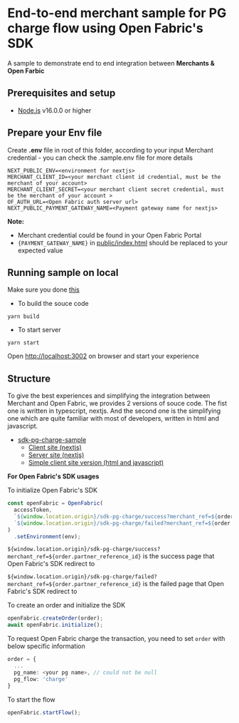 # End-to-end merchant sample for PG charge flow using Open Fabric's SDK

A sample to demonstrate end to end integration between ****Merchants & Open Farbic****

## Prerequisites and setup

* [Node.js](https://nodejs.org/en/) v16.0.0 or higher

## Prepare your Env file

Create **.env** file in root of this folder, according to your input Merchant credential - you can check the .sample.env file for more details

```shell
NEXT_PUBLIC_ENV=<environment for nextjs>
MERCHANT_CLIENT_ID=<your merchant client id credential, must be the merchant of your account>
MERCHANT_CLIENT_SECRET=<your merchant client secret credential, must be the merchant of your account >
OF_AUTH_URL=<Open Fabric auth server url>
NEXT_PUBLIC_PAYMENT_GATEWAY_NAME=<Payment gateway name for nextjs>
```

**Note:**

* Merchant credential could be found in your Open Fabric Portal
* `{PAYMENT_GATEWAY_NAME}` in [public/index.html](./public/index.html) should be replaced to your expected value

## Running sample on local

Make sure you done [this](#prepare-your-env-file)

* To build the souce code
```shell
yarn build
```

* To start server

```shell
yarn start
```

Open <http://localhost:3002> on browser and start your experience

## Structure

To give the best experiences and simplifying the integration between Merchant and Open Fabric, we provides 2 versions of souce code. The fist one is written in typescript, nextjs. And the second one is the simplifying one which are quite familiar with most of developers, written in html and javascript.

* [sdk-pg-charge-sample](./../sdk-pg-charge-sample/)
  * [Client site (nextjs)](pages/index.tsx)
  * [Server site (nextjs)](pages/api)
  * [Simple client site version (html and javascript)](public/index.html)


**For Open Fabric's SDK usages**

To initialize Open Fabric's SDK
``` typescript
const openFabric = OpenFabric(
  accessToken,
  `${window.location.origin}/sdk-pg-charge/success?merchant_ref=${order.partner_reference_id}`,
  `${window.location.origin}/sdk-pg-charge/failed?merchant_ref=${order.partner_reference_id}`
)
  .setEnvironment(env);
```
`${window.location.origin}/sdk-pg-charge/success?merchant_ref=${order.partner_reference_id}` is the success page that Open Fabric's SDK redirect to

`${window.location.origin}/sdk-pg-charge/failed?merchant_ref=${order.partner_reference_id}` is the failed page that Open Fabric's SDK redirect to

To create an order and initialize the SDK

``` typescript
openFabric.createOrder(order);
await openFabric.initialize();
```

To request Open Fabric charge the transaction, you need to set `order` with below specific information
``` typescript
order = {
  ...
  pg_name: <your pg name>, // could not be null
  pg_flow: 'charge'
}
```

To start the flow
``` typescript
openFabric.startFlow();
```
